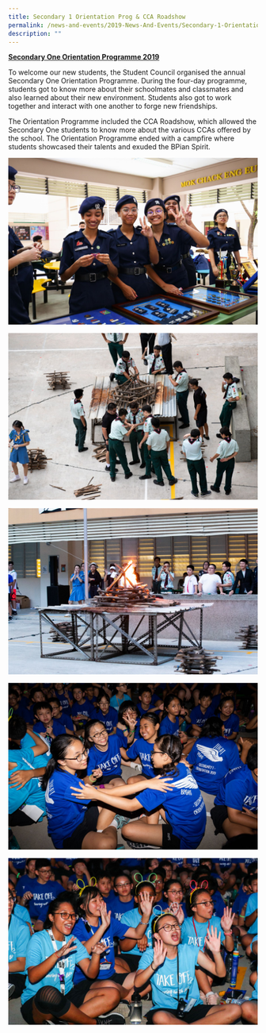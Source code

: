```yaml
---
title: Secondary 1 Orientation Prog & CCA Roadshow
permalink: /news-and-events/2019-News-And-Events/Secondary-1-Orientation-Prog-and-CCA-Roadshow
description: ""
---
```


<strong><u>Secondary One Orientation Programme 2019</u></strong>

  

To welcome our new students, the Student Council organised the annual Secondary One Orientation Programme. During the four-day programme, students got to know more about their schoolmates and classmates and also learned about their new environment. Students also got to work together and interact with one another to forge new friendships.

  

The Orientation Programme included the CCA Roadshow, which allowed the Secondary One students to know more about the various CCAs offered by the school. The Orientation Programme ended with a campfire where students showcased their talents and exuded the BPian Spirit.

  

![](/images/DAY%203%20BPGH%20OREINTATION-25.jpeg)

![](/images/DAY%203%20BPGH%20OREINTATION-46.jpeg)

  
![](/images/DAY%203%20BPGH%20OREINTATION-64.jpeg)
  

![](/images/DAY%203%20BPGH%20OREINTATION-136.jpeg)

![](/images/DAY%203%20BPGH%20OREINTATION-69.jpeg)